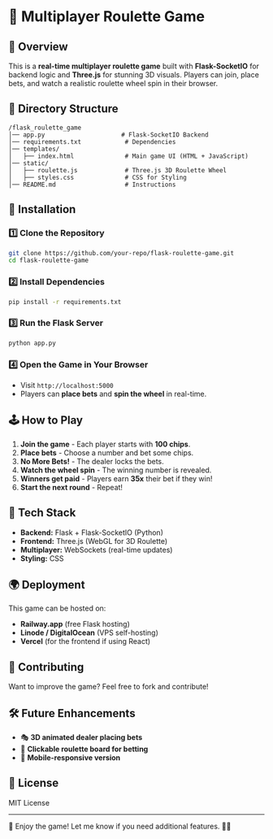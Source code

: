 # 🎰 Multiplayer Roulette Game

## 📝 Overview
This is a **real-time multiplayer roulette game** built with **Flask-SocketIO** for backend logic and **Three.js** for stunning 3D visuals. Players can join, place bets, and watch a realistic roulette wheel spin in their browser.

## 📂 Directory Structure
```
/flask_roulette_game
│── app.py                     # Flask-SocketIO Backend
│── requirements.txt            # Dependencies
│── templates/
│   ├── index.html              # Main game UI (HTML + JavaScript)
│── static/
│   ├── roulette.js             # Three.js 3D Roulette Wheel
│   ├── styles.css              # CSS for Styling
│── README.md                   # Instructions
```

## 🚀 Installation
### 1️⃣ Clone the Repository
```bash
git clone https://github.com/your-repo/flask-roulette-game.git
cd flask-roulette-game
```

### 2️⃣ Install Dependencies
```bash
pip install -r requirements.txt
```

### 3️⃣ Run the Flask Server
```bash
python app.py
```

### 4️⃣ Open the Game in Your Browser
- Visit `http://localhost:5000`
- Players can **place bets** and **spin the wheel** in real-time.

## 🕹️ How to Play
1. **Join the game** - Each player starts with **100 chips**.
2. **Place bets** - Choose a number and bet some chips.
3. **No More Bets!** - The dealer locks the bets.
4. **Watch the wheel spin** - The winning number is revealed.
5. **Winners get paid** - Players earn **35x** their bet if they win!
6. **Start the next round** - Repeat!

## 🎨 Tech Stack
- **Backend:** Flask + Flask-SocketIO (Python)
- **Frontend:** Three.js (WebGL for 3D Roulette)
- **Multiplayer:** WebSockets (real-time updates)
- **Styling:** CSS

## 🌍 Deployment
This game can be hosted on:
- **Railway.app** (free Flask hosting)
- **Linode / DigitalOcean** (VPS self-hosting)
- **Vercel** (for the frontend if using React)

## 🤝 Contributing
Want to improve the game? Feel free to fork and contribute!

## 🛠️ Future Enhancements
- 🎭 **3D animated dealer placing bets**
- 🎲 **Clickable roulette board for betting**
- 📱 **Mobile-responsive version**

## 📜 License
MIT License

---
🚀 Enjoy the game! Let me know if you need additional features. 🎰🔥

